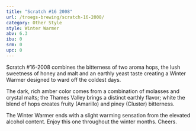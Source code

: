 ```yaml
---
title: "Scratch #16 2008"
url: /troegs-brewing/scratch-16-2008/
category: Other Style
style: Winter Warmer
abv: 6.3
ibu: 0
srm: 0
upc: 0
---
```

Scratch #16-2008 combines the bitterness of two aroma hops, the lush sweetness of honey and malt and an earthly yeast taste creating a Winter Warmer designed to ward off the coldest days.

The dark, rich amber color comes from a combination of molasses and crystal malts; the Thames Valley brings a distinct earthly flavor; white the blend of hops creates fruity (Amarillo) and piney (Cluster) bitterness.

The Winter Warmer ends with a slight warming sensation from the elevated alcohol content.  Enjoy this one throughout the winter months.  Cheers.
